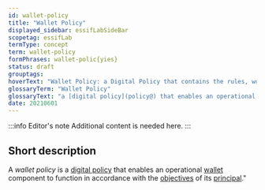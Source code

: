 ```yaml
---
id: wallet-policy
title: "Wallet Policy"
displayed_sidebar: essifLabSideBar
scopetag: essifLab
termType: concept
term: wallet-policy
formPhrases: wallet-polic{yies}
status: draft
grouptags:
hoverText: "Wallet Policy: a Digital Policy that contains the rules, working-instructions, preferences and other guidance for an operational Wallet component to function in accordance with the Objectives of its Principal."
glossaryTerm: "Wallet Policy"
glossaryText: "a [digital policy](policy@) that enables an operational [wallet](@) component to function in accordance with the [objective](@) of its [principal](@)."
date: 20210601
---
```


:::info Editor's note
Additional content is needed here.
:::

## Short description

A *wallet policy* is a [digital policy](policy@) that enables an operational [wallet](@) component to function in accordance with the [objectives](@) of its [principal](@)."
